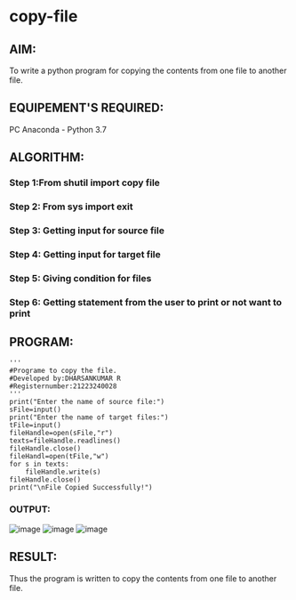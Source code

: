 # copy-file
## AIM:
To write a python program for copying the contents from one file to another file.
## EQUIPEMENT'S REQUIRED: 
PC
Anaconda - Python 3.7
## ALGORITHM: 
### Step 1:From shutil import copy file

### Step 2: From sys import exit
 
### Step 3: Getting input for source file

### Step 4:  Getting input for target file

### Step 5: Giving condition for files

### Step 6: Getting statement from the user to print or not want to print

## PROGRAM:
```
'''
#Programe to copy the file.
#Developed by:DHARSANKUMAR R 
#Registernumber:21223240028
'''
print("Enter the name of source file:")
sFile=input()
print("Enter the name of target files:")
tFile=input()
fileHandle=open(sFile,"r")
texts=fileHandle.readlines()
fileHandle.close()
fileHandl=open(tFile,"w")
for s in texts:
    fileHandle.write(s)
fileHandle.close()
print("\nFile Copied Successfully!")
```

### OUTPUT:
![image](https://github.com/DHARSAN23014208/copy-file/assets/149365413/31e1c387-0dfb-49f1-a947-4f28d90c12a6)
![image](https://github.com/DHARSAN23014208/copy-file/assets/149365413/fb4da7c5-6bfd-45e7-b695-c6874e22feee)
![image](https://github.com/DHARSAN23014208/copy-file/assets/149365413/3972870f-d2a7-43e7-bb5e-2d41e91788a1)



## RESULT:
Thus the program is written to copy the contents from one file to another file.
